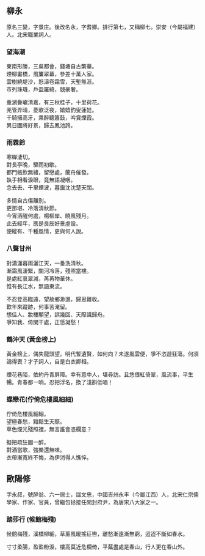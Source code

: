 <!-- toc -->

## 柳永

原名三變，字景庄。後改名永，字耆卿。排行第七，又稱柳七。崇安（今屬福建）人。北宋職業詞人。

### 望海潮

東南形勝，三吳都會，錢塘自古繁華。  
煙柳畫橋，風簾翠幕，參差十萬人家。  
雲樹繞堤沙，怒濤卷霜雪，天塹無涯。  
市列珠璣，戶盈羅綺，競豪奢。  
  
重湖疊巘清嘉，有三秋桂子，十里荷花。  
羌管弄晴，菱歌泛夜，嬉嬉釣叟蓮娃。  
千騎擁高牙，乘醉聽簫鼓，吟賞煙霞。  
異日圖將好景，歸去鳳池誇。

### **雨霖鈴**

寒蟬淒切。  
對長亭晚，驟雨初歇。  
都門帳飲無緒，留戀處，蘭舟催發。  
執手相看淚眼，竟無語凝咽。  
念去去、千里煙波，暮靄沈沈楚天闊。  
  
多情自古傷離別。  
更那堪、冷落清秋節。  
今宵酒醒何處，楊柳岸、曉風殘月。  
此去經年，應是良辰好景虛設。  
便縱有、千種風情，更與何人說。

### **八聲甘州**

對瀟瀟暮雨灑江天，一番洗清秋。  
漸霜風淒緊，關河冷落，殘照當樓。  
是處紅衰翠減，苒苒物華休。  
惟有長江水，無語東流。  
  
不忍登高臨遠，望故鄉渺邈，歸思難收。  
歎年來蹤跡，何事苦淹留。  
想佳人、妝樓顒望，誤幾回、天際識歸舟。  
爭知我、倚闌干處，正恁凝愁！

### 鶴沖天 (黃金榜上)

黃金榜上，偶失龍頭望。明代暫遺賢，如何向？未遂風雲便，爭不恣遊狂蕩。何須論得喪？才子詞人，自是白衣卿相。  
  
煙花巷陌，依約丹青屏障。幸有意中人，堪尋訪。且恁偎紅倚翠，風流事，平生暢。青春都一晌。忍把浮名，換了淺斟低唱！

### 蝶戀花(佇倚危樓風細細)

佇倚危樓風細細。  
望極春愁，黯黯生天際。  
草色煙光殘照裡，無言誰會憑欄意？  
  
擬把疏狂圖一醉。  
對酒當歌，強樂還無味。  
衣帶漸寬終不悔，為伊消得人憔悴。


## 歐陽修

字永叔，號醉翁、六一居士，諡文忠，中國吉州永丰（今屬江西）人，北宋仁宗儒學家、作家、官員，曾繼包拯接任開封府尹，為唐宋八大家之一。

### 踏莎行 (候館梅殘)

候館梅殘，溪橋柳細，草薰風暖搖征轡，離愁漸遠漸無窮，迢迢不斷如春水。  

寸寸柔腸，盈盈粉淚，樓高莫近危欄倚，平蕪盡處是春山，行人更在春山外。






